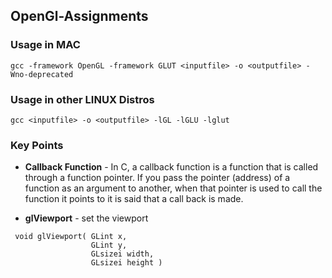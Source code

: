 ## OpenGl-Assignments


### Usage in MAC

`gcc -framework OpenGL -framework GLUT <inputfile> -o <outputfile> -Wno-deprecated`

### Usage in other LINUX Distros

`gcc <inputfile> -o <outputfile> -lGL -lGLU -lglut`

### Key Points

- **Callback Function** - In C, a callback function is a function that is called through a function pointer. If you pass the pointer (address) of a function as an argument to another, when that pointer is used to call the function it points to it is said that a call back is made.

- **glViewport** - set the viewport

```
 void glViewport( GLint x,
                  GLint y,
                  GLsizei width,
                  GLsizei height )
```
